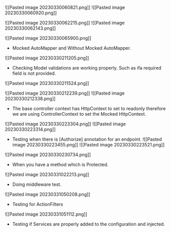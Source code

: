 ![[Pasted image 20230330060821.png]]
![[Pasted image 20230330060920.png]]


![[Pasted image 20230330062215.png]]
![[Pasted image 20230330062143.png]]


![[Pasted image 20230330065900.png]]
- Mocked AutoMapper and Without Mocked AutoMapper.

![[Pasted image 20230330211205.png]]
- Checking Model validations are working properly. Such as ifa required field is not provided.

![[Pasted image 20230330211524.png]]

![[Pasted image 20230330212239.png]]
![[Pasted image 20230330212338.png]]
- The base controller context has HttpContext to set to readonly therefore we are using ControllerContext to set the Mocked HttpContext.

![[Pasted image 20230330223304.png]]
![[Pasted image 20230330223314.png]]
- Testing when there is [Authorize] annotation for an endpoint.
![[Pasted image 20230330223455.png]]
![[Pasted image 20230330223521.png]]


![[Pasted image 20230330230734.png]]
- When you have a method which is Protected.

![[Pasted image 20230331022213.png]]
- Doing middleware test.

![[Pasted image 20230331050208.png]]
- Testing for ActionFilters

![[Pasted image 20230331051112.png]]
- Testing if Services are properly added to the configuration and injected.